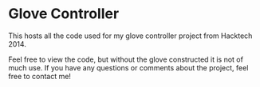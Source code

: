 Glove Controller
===============

This hosts all the code used for my glove controller project from Hacktech 2014.

Feel free to view the code, but without the glove constructed it is not of much use. If you have any questions or comments about the project, feel free to contact me!
